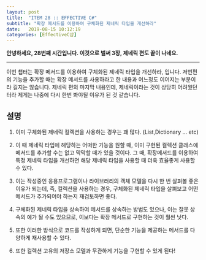 ```yaml
---
layout: post
title:  "ITEM 28 :: EFFECTIVE C#"
subtitle: "확장 메서드를 이용하여 구체화된 제네릭 타입을 개선하라"
date:   2019-08-15 10:12:19
categories: [EffectiveC샵]
---
```


**안녕하세요, 28번째 시간입니다. 이것으로 벌써 3장, 제네릭 편도 끝이 나네요.**

___

이번 챕터는 확장 메서드를 이용하여 구체화된 제네릭 타입을 개선하라, 입니다.
저번편의 기능을 추가할 때는 확장 메서드를 사용하라고 한 내용과 어느정도 이어지는 부분이라 길지는 않습니다.
제네릭 편의 마지막 내용인데, 제네릭이라는 것이 상당히 어려웠던 터라 제게는 나중에 다시 한번 봐야될 이유가 된 것 같습니다.


## 설명

1. 이미 구체화된 제네릭 컬렉션을 사용하는 경우는 꽤 많다. (List,Dictionary ... etc)

2. 이 때 제네릭 타입에 해당하는 어떠한 기능을 원할 때, 이미 구현된 컬렉션 클래스에 메서드를 추가할 수는 없고 막막할 때가 있을 것이다. 그 때,  확장메서드를 이용하여 특정 제네릭 타입을 개선하면 해당 제네릭 타입을 사용할 때 더욱 효율좋게 사용할 수 있다.

3. 이는 작성중인 응용프로그램이나 라이브러리의 객체 모델을 다시 한 번 살펴볼 좋은 이유가 되는데, 즉, 컬렉션을 사용하는 경우, 구체화된 제네릭 타입을 살펴보고 어떤 메서드가 추가되어야 하는지 재검토하면 좋다.

4. 구체화된 제네릭 타입을 상속하여 메서드를 상속하는 방법도 있으나, 이는 잘못 상속의 예가 될 수도 있으므로, 이보다는 확장 메서드로 구현하는 것이 훨씬 낫다.

5. 또한 이러한 방식으로 코드를 작성하게 되면, 단순한 기능을 제공하는 메서드를 다양하게 재사용할 수 있다.

6. 또한 컬렉션 고유의 저장소 모델과 무관하게 기능을 구현할 수 있게 된다!












